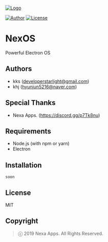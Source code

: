[![Logo](https://i.ibb.co/HdPHcLp/nex.png)](https://github.com/NexaApps/NexOS)

[![Author](https://img.shields.io/badge/author-kks&khj-blue.svg)](https://github.com/khjkr)
[![License](https://img.shields.io/github/license/NexaApps/NexOS.svg)](https://github.com/NexaApps/NexOS/blob/master/LICENSE)
# NexOS
Powerful Electron OS

## Authors
- kks (<developerstarlight@gmail.com>)
- khj (<hyunjun5216@naver.com>)

## Special Thanks
- Nexa Apps. (<https://discord.gg/p7Tk8nu>)

## Requirements
- Node.js (with npm or yarn)
- Electron

## Installation
`soon`

## License
MIT

## Copyright
> ⓒ 2019 Nexa Apps. All Rights Reserved.
